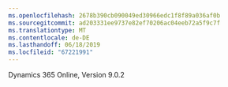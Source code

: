 ```yaml
---
ms.openlocfilehash: 2678b390cb090049ed30966edc1f8f89a036af0b
ms.sourcegitcommit: ad203331ee9737e82ef70206ac04eeb72a5f9c7f
ms.translationtype: MT
ms.contentlocale: de-DE
ms.lasthandoff: 06/18/2019
ms.locfileid: "67221991"
---
```

Dynamics 365 Online, Version 9.0.2
